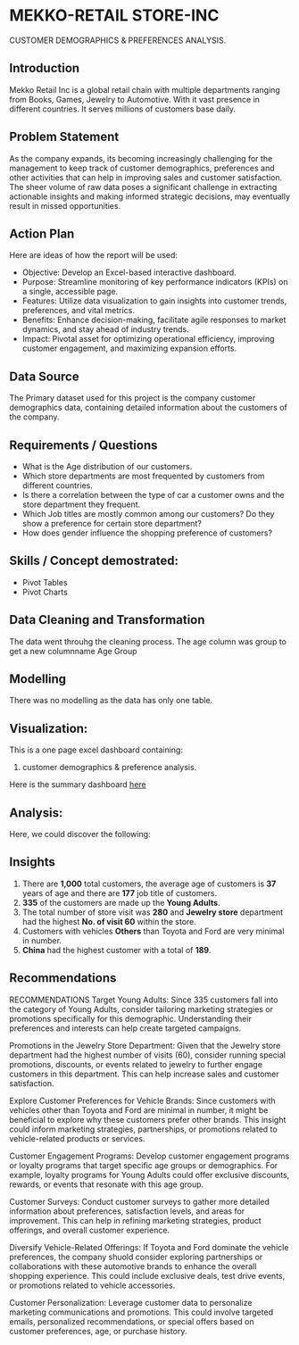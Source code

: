 # MEKKO-RETAIL STORE-INC

CUSTOMER DEMOGRAPHICS & PREFERENCES ANALYSIS.

## Introduction

Mekko Retail Inc is a global retail chain with multiple departments ranging from Books, Games, Jewelry to Automotive. With it vast presence in different countries. It serves millions of customers base daily.

## Problem Statement

As the company expands, its becoming increasingly challenging for the management to keep track of customer demographics, preferences and other activities that can help in improving sales and customer satisfaction. The sheer volume of raw data poses a significant challenge in extracting actionable insights and making informed strategic decisions, may eventually result in missed opportunities.

## Action Plan
Here are ideas of how the report will be used:

-  Objective: Develop an Excel-based interactive dashboard.
-  Purpose: Streamline monitoring of key performance indicators (KPIs) on a single, accessible page.
-  Features: Utilize data visualization to gain insights into customer trends, preferences, and vital metrics.
-  Benefits: Enhance decision-making, facilitate agile responses to market dynamics, and stay ahead of industry trends.
-  Impact: Pivotal asset for optimizing operational efficiency, improving customer engagement, and maximizing expansion efforts.

## Data Source
The Primary dataset used for this project is the company customer demographics data, containing detailed information about the customers of the company.

## Requirements / Questions

-  What is the Age distribution of our customers.
-  Which store departments are most frequented by customers from different countries.
-  Is there a correlation between the type of car a customer owns and the store department they frequent.
-  Which Job titles are mostly common among our customers? Do they show a preference for certain store department?
-  How does gender influence the shopping preference of customers?

## Skills / Concept demostrated:
-  Pivot Tables
-  Pivot Charts

## Data Cleaning and Transformation
The data went throuhg the cleaning process. The age column was group to get a new columnname Age Group

## Modelling
There was no modelling as the data has only one table.

## Visualization:

This is a one page excel dashboard containing:
1.  customer demographics & preference analysis.

Here is the summary dashboard 
[here](Mekko_pic.PNG)

## Analysis:
Here, we could discover the following:

## Insights

1.  There are **1,000** total customers, the average age of customers is **37** years of age and there are **177** job title of customers.
2.  **335** of the customers are made up the **Young Adults**.
3.  The total number of store visit was **280** and **Jewelry store** department had the highest **No. of visit 60** within the store.
4.  Customers with vehicles **Others** than Toyota and Ford are very minimal in number.
5.  **China** had the highest customer with a total of **189**.

## Recommendations

RECOMMENDATIONS
Target Young Adults: Since 335 customers fall into the category of Young Adults, consider tailoring marketing strategies or promotions specifically for this demographic. Understanding their preferences and interests can help create targeted campaigns.

Promotions in the Jewelry Store Department: Given that the Jewelry store department had the highest number of visits (60), consider running special promotions, discounts, or events related to jewelry to further engage customers in this department. This can help increase sales and customer satisfaction.

Explore Customer Preferences for Vehicle Brands: Since customers with vehicles other than Toyota and Ford are minimal in number, it might be beneficial to explore why these customers prefer other brands. This insight could inform marketing strategies, partnerships, or promotions related to vehicle-related products or services.

Customer Engagement Programs: Develop customer engagement programs or loyalty programs that target specific age groups or demographics. For example, loyalty programs for Young Adults could offer exclusive discounts, rewards, or events that resonate with this age group.

Customer Surveys: Conduct customer surveys to gather more detailed information about preferences, satisfaction levels, and areas for improvement. This can help in refining marketing strategies, product offerings, and overall customer experience.

Diversify Vehicle-Related Offerings: If Toyota and Ford dominate the vehicle preferences, the company shuold consider exploring partnerships or collaborations with these automotive brands to enhance the overall shopping experience. This could include exclusive deals, test drive events, or promotions related to vehicle accessories.

Customer Personalization: Leverage customer data to personalize marketing communications and promotions. This could involve targeted emails, personalized recommendations, or special offers based on customer preferences, age, or purchase history.



